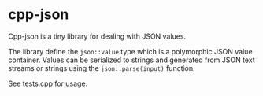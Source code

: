 # cpp-json

Cpp-json is a tiny library for dealing with JSON values. 

The library define the `json::value` type which is a polymorphic JSON value container.
Values can be serialized to strings and generated from JSON text streams or strings using the `json::parse(input)` function.

See tests.cpp for usage.

